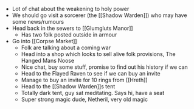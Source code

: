 * Lot of chat about the weakening to holy power
* We should go visit a sorcerer (the [[Shadow Warden]]) who may have some news/rumours
* Head back in the sewers to [[Glumgluts Manor]]
	* Has two folk posted outside in armour
* Go into [[Corpse Market]]
	* Folk are talking about a coming war
	* Head into a shop which looks to sell alive folk provisions, The Hanged Mans Noose
	* Nice chat, buy some stuff, promise to find out his history if we can
	* Head to the Flayed Raven to see if we can buy an invite
	* Manage to buy an invite for 10 rings from [[Hreth]] 
	* Head to the [[Shadow Warden]]s tent
	* Totally dark tent, guy sat meditating.  Says hi, have a seat
	* Super strong magic dude, Netheril, very old magic